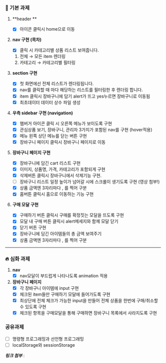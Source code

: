 ### 🧩 기본 과제

1. **header **
    - [x] 아이콘 클릭시 home으로 이동

2. **nav 구현 (목차)**
    - [x] 클릭 시 카테고리별 상품 리스트 보여줍니다.

    1. 전체 → 모든 item 렌더링
    2. 카테고리 → 카테고리별 필터링

3. **section 구현**
    - [x] 첫 화면에선 전체 리스트가 렌더링됩니다.
    - [x] nav를 클릭할 때 마다 해당하는 리스트를 필터링한 후 렌더링 합니다.
    - [x] item 클릭시 장바구니에 담기 alert가 뜨고 yes누르면 장바구니로 이동됨
    - [x] 최초데이터 데이터 상수 파일 생성

4. **우측 sidebar 구현 (navigation)**
    - [x] 햄버거 아이콘 클릭 시 오른쪽 메뉴가 보이도록 구현
    - [x] 관심상품 보기, 장바구니, 관리자 3가지가 포함된 nav를 구현 (hover적용)
    - [x] 메뉴 왼쪽 상단 메뉴를 닫는 버튼 구현
    - [x] 장바구니 페이지 클릭시 장바구니 페이지로 이동

5. **장바구니 페이지 구현**
    - [x] 장바구니에 담긴 cart 리스트 구현
    - [x] 이미지, 상품명, 가격, 카테고리가 포함되게 구현
    - [x] 삭제버튼 클릭시 장바구니에서 삭제기능 구현.
    - [ ] 장바구니 리스트 일정 높이가 넘어갈 시에 스크롤이 생기도록 구현 (영상 첨부!)
    - [x] 상품 금액엔 3자리마다 , 를 찍어 구분
    - [x] 홈버튼 클릭시 홈으로 이동하는 기능 구현

6. **구매 모달 구현**
    - [x] 구매하기 버튼 클릭시 구매를 확정짓는 모달을 뜨도록 구현
    - [x] 모달 내 구매 버튼 클릭시 alert메세지와 함께 모달 닫기
    - [x] 닫기 버튼 구현
    - [x] 장바구니에 담긴 아이템들의 총 금액 보여주기
    - [x] 상품 금액엔 3자리마다 , 를 찍어 구분

---

### 🔥 심화 과제

1. **nav**
    - [x] nav모달이 부드럽게 나타나도록 animation 적용

2. ****장바구니 페이지****
    - [x] 각 장바구니 아이템에 input 구현
    - [x] 체크된 item들만 구매하기 모달에 들어가도록 구현
    - [x] 최상단에 전체 체크가 가능한 input을 만들어 전체 상품을 한번에 구매/취소할 수 있도록 구현
    - [x] 체크된 항목을 구매모달을 통해 구매하면 장바구니 목록에서 사라지도록 구현

### 공유과제

- [ ] 명령형 프로그래밍과 선언형 프로그래밍
- [ ] localStorage와 sessionStorage

***링크 첨부*** :
